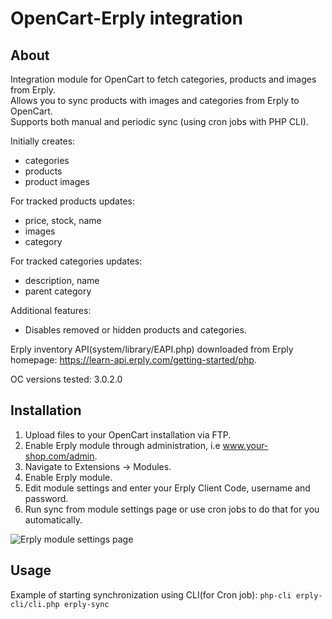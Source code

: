 # OpenCart-Erply integration

## About

Integration module for OpenCart to fetch categories, products and images from Erply.  
Allows you to sync products with images and categories from Erply to OpenCart.  
Supports both manual and periodic sync (using cron jobs with PHP CLI).  

Initially creates:
 * categories
 * products
 * product images

For tracked products updates:
 * price, stock, name
 * images
 * category
 
 For tracked categories updates:
 * description, name
 * parent category
 
Additional features:
* Disables removed or hidden products and categories.

Erply inventory API(system/library/EAPI.php) downloaded from Erply homepage: https://learn-api.erply.com/getting-started/php.

OC versions tested: 3.0.2.0

## Installation

1. Upload files to your OpenCart installation via FTP.  
2. Enable Erply module through administration, i.e www.your-shop.com/admin.  
3. Navigate to Extensions -> Modules.  
4. Enable Erply module.  
5. Edit module settings and enter your Erply Client Code, username and password.  
6. Run sync from module settings page or use cron jobs to do that for you automatically.

![Erply module settings page](https://github.com/perfectglitch/opencart-erply-sync/blob/develop/configure_module.jpg)

## Usage

Example of starting synchronization using CLI(for Cron job):
`php-cli erply-cli/cli.php erply-sync`
